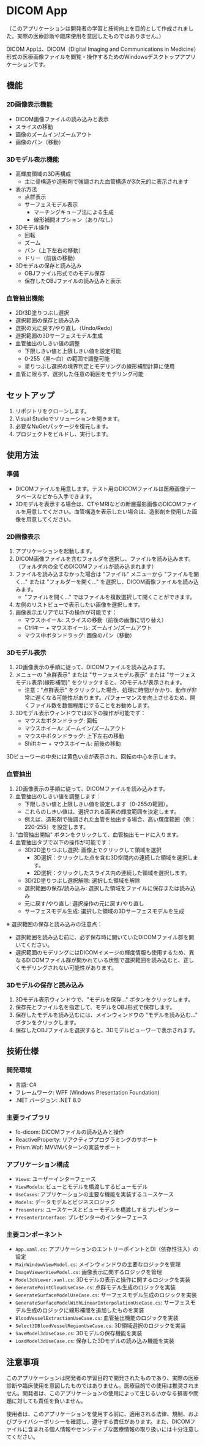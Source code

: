 # DICOM App

（このアプリケーションは開発者の学習と技術向上を目的として作成されました。実際の医療診断や臨床使用を意図したものではありません。）

DICOM Appは、DICOM（Digital Imaging and Communications in Medicine）形式の医療画像ファイルを閲覧・操作するためのWindowsデスクトップアプリケーションです。

## 機能

### 2D画像表示機能
- DICOM画像ファイルの読み込みと表示
- スライスの移動
- 画像のズームイン/ズームアウト
- 画像のパン（移動）

### 3Dモデル表示機能
- 高輝度領域の3D再構成
  - 主に骨構造や造影剤で強調された血管構造が3次元的に表示されます
- 表示方法
  - 点群表示
  - サーフェスモデル表示
    - マーチングキューブ法による生成
    - 線形補間オプション（あり/なし）
- 3Dモデル操作
  - 回転
  - ズーム
  - パン（上下左右の移動）
  - ドリー（前後の移動）
- 3Dモデルの保存と読み込み
  - OBJファイル形式でのモデル保存
  - 保存したOBJファイルの読み込みと表示

### 血管抽出機能
- 2D/3D塗りつぶし選択
- 選択範囲の保存と読み込み
- 選択の元に戻す/やり直し（Undo/Redo）
- 選択範囲の3Dサーフェスモデル生成
- 血管抽出のしきい値の調整
  - 下限しきい値と上限しきい値を設定可能
  - 0-255（黒～白）の範囲で調整可能
  - 塗りつぶし選択の境界判定とモデリングの線形補間計算に使用
- 血管に限らず、選択した任意の範囲をモデリング可能

## セットアップ

1. リポジトリをクローンします。
2. Visual Studioでソリューションを開きます。
3. 必要なNuGetパッケージを復元します。
4. プロジェクトをビルドし、実行します。

## 使用方法

### 準備
- DICOMファイルを用意します。テスト用のDICOMファイルは医療画像データベースなどから入手できます。
- 3Dモデルを表示する場合は、CTやMRIなどの断層撮影画像のDICOMファイルを用意してください。血管構造を表示したい場合は、造影剤を使用した画像を用意してください。

### 2D画像表示
1. アプリケーションを起動します。
2. DICOM画像ファイルを含むフォルダを選択し、ファイルを読み込みます。（フォルダ内の全てのDICOMファイルが読み込まれます）
3. ファイルを読み込まなかった場合は "ファイル" メニューから "ファイルを開く..." または "フォルダーを開く..." を選択し、DICOM画像ファイルを読み込みます。
   - "ファイルを開く..." ではファイルを複数選択して開くことができます。
4. 左側のリストビューで表示したい画像を選択します。
5. 画像表示エリアで以下の操作が可能です：
   - マウスホイール: スライスの移動（前後の画像に切り替え）
   - Ctrlキー + マウスホイール: ズームイン/ズームアウト
   - マウス中ボタンドラッグ: 画像のパン（移動）

### 3Dモデル表示
1. 2D画像表示の手順に従って、DICOMファイルを読み込みます。
2. メニューの "点群表示" または "サーフェスモデル表示" または "サーフェスモデル表示(線形補間)" をクリックすると、3Dモデルが表示されます。
   - 注意："点群表示" をクリックした場合、処理に時間がかかり、動作が非常に遅くなる可能性があります。パフォーマンスを向上させるため、開くファイル数を数個程度にすることをお勧めします。
3. 3Dモデル表示ウィンドウでは以下の操作が可能です：
   - マウス左ボタンドラッグ: 回転
   - マウスホイール: ズームイン/ズームアウト
   - マウス中ボタンドラッグ: 上下左右の移動
   - Shiftキー + マウスホイール: 前後の移動

3Dビューワーの中央には黄色い点が表示され、回転の中心を示します。

### 血管抽出
1. 2D画像表示の手順に従って、DICOMファイルを読み込みます。
2. 血管抽出のしきい値を調整します：
   - 下限しきい値と上限しきい値を設定します（0-255の範囲）。
   - これらのしきい値は、選択される画素の輝度範囲を決定します。
   - 例えば、造影剤で強調された血管を抽出する場合、高い輝度範囲（例：220-255）を設定します。
3. "血管抽出開始" ボタンをクリックして、血管抽出モードに入ります。
4. 血管抽出タブで以下の操作が可能です：
   - 3D/2D塗りつぶし選択: 画像上でクリックして領域を選択
     - 3D選択：クリックした点を含む3D空間内の連続した領域を選択します。
     - 2D選択：クリックしたスライス内の連続した領域を選択します。
   - 3D/2D塗りつぶし選択解除: 選択した領域を解除
   - 選択範囲の保存/読み込み: 選択した領域をファイルに保存または読み込み
   - 元に戻す/やり直し: 選択操作の元に戻す/やり直し
   - サーフェスモデル生成: 選択した領域の3Dサーフェスモデルを生成

※ 選択範囲の保存と読み込みの注意点：
  - 選択範囲を読み込む前に、必ず保存時に開いていたDICOMファイル群を開いてください。
  - 選択範囲のモデリングにはDICOMイメージの輝度情報も使用するため、異なるDICOMファイル群が開かれている状態で選択範囲を読み込むと、正しくモデリングされない可能性があります。

### 3Dモデルの保存と読み込み
1. 3Dモデル表示ウィンドウで、"モデルを保存..." ボタンをクリックします。
2. 保存先とファイル名を指定して、モデルをOBJ形式で保存します。
3. 保存したモデルを読み込むには、メインウィンドウの "モデルを読み込む..." ボタンをクリックします。
4. 保存したOBJファイルを選択すると、3Dモデルビューワーで表示されます。

## 技術仕様

### 開発環境
- 言語: C#
- フレームワーク: WPF (Windows Presentation Foundation)
- .NET バージョン: .NET 8.0

### 主要ライブラリ
- fo-dicom: DICOMファイルの読み込みと操作
- ReactiveProperty: リアクティブプログラミングのサポート
- Prism.Wpf: MVVMパターンの実装サポート

### アプリケーション構成
- `Views`: ユーザーインターフェース
- `ViewModels`: ビューとモデルを橋渡しするビューモデル
- `UseCases`: アプリケーションの主要な機能を実装するユースケース
- `Models`: データモデルとビジネスロジック
- `Presenters`: ユースケースとビューモデルを橋渡しするプレゼンター
- `PresenterInterface`: プレゼンターのインターフェース

### 主要コンポーネント
- `App.xaml.cs`: アプリケーションのエントリーポイントとDI（依存性注入）の設定
- `MainWindowViewModel.cs`: メインウィンドウの主要なロジックを管理
- `ImageViewerViewModel.cs`: 画像表示に関するロジックを管理
- `Model3dViewer.xaml.cs`: 3Dモデルの表示と操作に関するロジックを実装
- `GeneratePointCloudUseCase.cs`: 点群モデル生成のロジックを実装
- `GenerateSurfaceModelUseCase.cs`: サーフェスモデル生成のロジックを実装
- `GenerateSurfaceModelWithLinearInterpolationUseCase.cs`: サーフェスモデル生成のロジックに線形補間を追加したものを実装
- `BloodVesselExtractionUseCase.cs`: 血管抽出機能のロジックを実装
- `Select3DBloodVesselRegionUseCase.cs`: 3D領域選択のロジックを実装
- `SaveModel3dUseCase.cs`: 3Dモデルの保存機能を実装
- `LoadModel3dUseCase.cs`: 保存した3Dモデルの読み込み機能を実装

## 注意事項

このアプリケーションは開発者の学習目的で開発されたものであり、実際の医療診断や臨床使用を意図したものではありません。医療目的での使用は推奨されません。開発者は、このアプリケーションの使用によって生じるいかなる損害や問題に対しても責任を負いません。

使用者は、このアプリケーションを使用する前に、適用される法律、規制、およびプライバシーポリシーを確認し、遵守する責任があります。また、DICOMファイルに含まれる個人情報やセンシティブな医療情報の取り扱いには十分注意してください。
